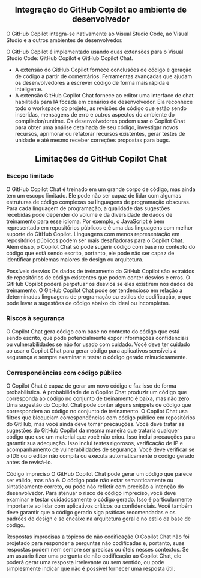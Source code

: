 <h2 align=center> Integração do GitHub Copilot ao ambiente de desenvolvedor</h2>

O GitHub Copilot integra-se nativamente ao Visual Studio Code, ao Visual Studio e a outros ambientes de desenvolvedor.

O GitHub Copilot é implementado usando duas extensões para o Visual Studio Code: GitHub Copilot e GitHub Copilot Chat.

* A extensão do GitHub Copilot fornece conclusões de código e geração de código a partir de comentários. Ferramentas avançadas que ajudam os desenvolvedores a escrever código de forma mais rápida e inteligente.
* A extensão GitHub Copilot Chat fornece ao editor uma interface de chat habilitada para IA focada em cenários de desenvolvedor. Ela reconhece todo o workspace do projeto, as revisões de código que estão sendo inseridas, mensagens de erro e outros aspectos do ambiente do compilador/runtime. Os desenvolvedores podem usar o Copilot Chat para obter uma análise detalhada de seu código, investigar novos recursos, aprimorar ou refatorar recursos existentes, gerar testes de unidade e até mesmo receber correções propostas para bugs.

<h2 align=center> Limitações do GitHub Copilot Chat</h2>

### Escopo limitado
O GitHub Copilot Chat é treinado em um grande corpo de código, mas ainda tem um escopo limitado. Ele pode não ser capaz de lidar com algumas estruturas de código complexas ou linguagens de programação obscuras. Para cada linguagem de programação, a qualidade das sugestões recebidas pode depender do volume e da diversidade de dados de treinamento para esse idioma. Por exemplo, o JavaScript é bem representado em repositórios públicos e é uma das linguagens com melhor suporte do GitHub Copilot. Linguagens com menos representação em repositórios públicos podem ser mais desafiadoras para o Copilot Chat. Além disso, o Copilot Chat só pode sugerir código com base no contexto do código que está sendo escrito, portanto, ele pode não ser capaz de identificar problemas maiores de design ou arquitetura.

Possíveis desvios
Os dados de treinamento do GitHub Copilot são extraídos de repositórios de código existentes que podem conter desvios e erros. O GitHub Copilot poderá perpetuar os desvios se eles existirem nos dados de treinamento. O GitHub Copilot Chat pode ser tendencioso em relação a determinadas linguagens de programação ou estilos de codificação, o que pode levar a sugestões de código abaixo do ideal ou incompletas.

### Riscos à segurança
O Copilot Chat gera código com base no contexto do código que está sendo escrito, que pode potencialmente expor informações confidenciais ou vulnerabilidades se não for usado com cuidado. Você deve ter cuidado ao usar o Copilot Chat para gerar código para aplicativos sensíveis à segurança e sempre examinar e testar o código gerado minuciosamente.

### Correspondências com código público
O Copilot Chat é capaz de gerar um novo código e faz isso de forma probabilística. A probabilidade de o Copilot Chat produzir um código que corresponda ao código no conjunto de treinamento é baixa, mas não zero. Uma sugestão do Copilot Chat pode conter alguns snippets de código que correspondem ao código no conjunto de treinamento. O Copilot Chat usa filtros que bloqueiam correspondências com código público em repositórios do GitHub, mas você ainda deve tomar precauções. Você deve tratar as sugestões do GitHub Copilot da mesma maneira que trataria qualquer código que use um material que você não criou. Isso inclui precauções para garantir sua adequação. Isso inclui testes rigorosos, verificação de IP e acompanhamento de vulnerabilidades de segurança. Você deve verificar se o IDE ou o editor não compila ou executa automaticamente o código gerado antes de revisá-lo.

Código impreciso
O GitHub Copilot Chat pode gerar um código que parece ser válido, mas não é. O código pode não estar semanticamente ou sintaticamente correto, ou pode não refletir com precisão a intenção do desenvolvedor. Para atenuar o risco de código impreciso, você deve examinar e testar cuidadosamente o código gerado. Isso é particularmente importante ao lidar com aplicativos críticos ou confidenciais. Você também deve garantir que o código gerado siga práticas recomendadas e os padrões de design e se encaixe na arquitetura geral e no estilo da base de código.

Respostas imprecisas a tópicos de não codificação
O Copilot Chat não foi projetado para responder a perguntas não codificadas e, portanto, suas respostas podem nem sempre ser precisas ou úteis nesses contextos. Se um usuário fizer uma pergunta de não codificação ao Copilot Chat, ele poderá gerar uma resposta irrelevante ou sem sentido, ou pode simplesmente indicar que não é possível fornecer uma resposta útil.
